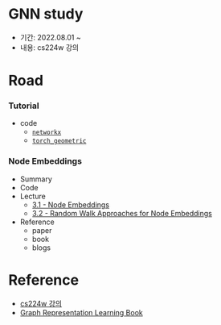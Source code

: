 # GNN study

- 기간: 2022.08.01 ~
- 내용: cs224w 강의

# Road

### Tutorial

- code
  - [`networkx`](./Tutorial_code/NetworkX.ipynb)
  - [`torch_geometric`](./Tutorial_code/PyTorch_Geometric.ipynb)

### Node Embeddings

- Summary
- Code
- Lecture
  - [3.1 - Node Embeddings](https://www.youtube.com/watch?v=rMq21iY61SE&list=PLoROMvodv4rPLKxIpqhjhPgdQy7imNkDn&index=7)
  - [3.2 - Random Walk Approaches for Node Embeddings](https://www.youtube.com/watch?v=Xv0wRy66Big&list=PLoROMvodv4rPLKxIpqhjhPgdQy7imNkDn&index=8&t=1s)
- Reference
  - paper
  - book
  - blogs

# Reference

- [cs224w 강의](https://www.youtube.com/playlist?list=PLoROMvodv4rPLKxIpqhjhPgdQy7imNkDn)
- [Graph Representation Learning Book](https://www.cs.mcgill.ca/~wlh/grl_book/)
